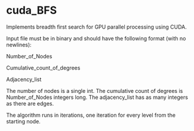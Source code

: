 cuda_BFS
========

Implements breadth first search for GPU parallel processing using CUDA.

Input file must be in binary and should have the following format (with no newlines):

Number_of_Nodes

Cumulative_count_of_degrees

Adjacency_list


The number of nodes is a single int. The cumulative count of degrees is Number_of_Nodes integers long. The adjacency_list has as many integers as there are edges.

The algorithm runs in iterations, one iteration for every level from the starting node. 
